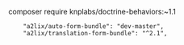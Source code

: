 composer require knplabs/doctrine-behaviors:~1.1

        "a2lix/auto-form-bundle": "dev-master",
        "a2lix/translation-form-bundle": "^2.1",

